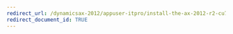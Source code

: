 ```yaml
---
redirect_url: /dynamicsax-2012/appuser-itpro/install-the-ax-2012-r2-cu7-version-of-the-data-import-export-framework-for-use-with-sql-server-2014-dixf
redirect_document_id: TRUE 
--- 
```

